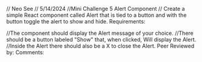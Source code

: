 // Neo  See
// 5/14/2024
//Mini Challenge 5 Alert Component
// Create a simple React component called Alert that is tied to a button and with the button toggle the alert to show and hide. Requirements:

//The component should display the Alert message of your choice.
//There should be a button labeled "Show" that, when clicked, Will display the Alert.
//Inside the Alert there should also be a X to close the Alert.
Peer Reviewed by:
Comments:
